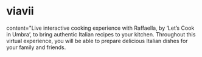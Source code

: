 # viavii
content="Live interactive cooking experience with Raffaella, by ‘Let’s Cook in Umbra’, to bring authentic Italian recipes to your kitchen. Throughout this virtual experience, you will be able to prepare delicious Italian dishes for your family and friends.
